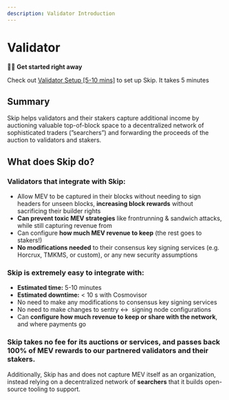 ```yaml
---
description: Validator Introduction
---
```


# Validator

<aside>
🏃‍♂️ <b> Get started right away </b>

Check out [Validator Setup [5-10 mins]](https://www.notion.so/Validator-Setup-5-10-mins-f818646429524356a4e878f1d70866b1) to set up Skip. It takes 5 minutes

</aside>

## Summary

Skip helps validators and their stakers capture additional income by auctioning valuable top-of-block space to a decentralized network of sophisticated traders (”searchers”) and forwarding the proceeds of the auction to validators and stakers.

## What does Skip do?

### Validators that integrate with Skip:

- Allow MEV to be captured in their blocks without needing to sign headers for unseen blocks, **increasing block rewards** without sacrificing their builder rights
- **Can prevent toxic MEV strategies** like frontrunning & sandwich attacks, while still capturing revenue from
- Can configure **how much MEV revenue to keep** (the rest goes to stakers!)
- **No modifications needed** to their consensus key signing services (e.g. Horcrux, TMKMS, or custom), or any new security assumptions

### Skip is extremely easy to integrate with:

- **Estimated time:** 5-10 minutes
- **Estimated downtime:** < 10 s with Cosmovisor
- No need to make any modifications to consensus key signing services
- No need to make changes to sentry ↔  signing node configurations
- Can **configure how much revenue to keep or share with the network**, and where payments go

### Skip takes no fee for its auctions or services, and passes back 100% of MEV rewards to our partnered validators and their stakers.

Additionally, Skip has and does not capture MEV itself as an organization, instead relying on a decentralized network of **searchers** that it builds open-source tooling to support.
